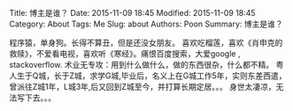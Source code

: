 Title: 博主是谁？
Date: 2015-11-09 18:45
Modified: 2015-11-09 18:45
Category: About
Tags: Me
Slug: about
Authors: Poon
Summary: 博主是谁？

程序猿，单身狗。长得不算丑，但是还没女朋友。
喜欢吃榴莲，喜欢《肖申克的救赎》，不爱看电视，喜欢听《寒经》。痛恨百度搜索，大爱google ,  stackoverflow.
术业无专攻：用到什么做什么，做的东西很杂，什么都不精。
粤人生于Q城，长于Z城，求学G城,毕业后，名义上在G城工作5年，实则东差西遣，曾派往Z城1年，L城3年,后又回到Z城至今，并打算长期定居。。。
身世太凄凉，无法写下去。。。
